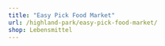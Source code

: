 ```yaml
---
title: "Easy Pick Food Market"
url: /highland-park/easy-pick-food-market/
shop: Lebensmittel
---
```

